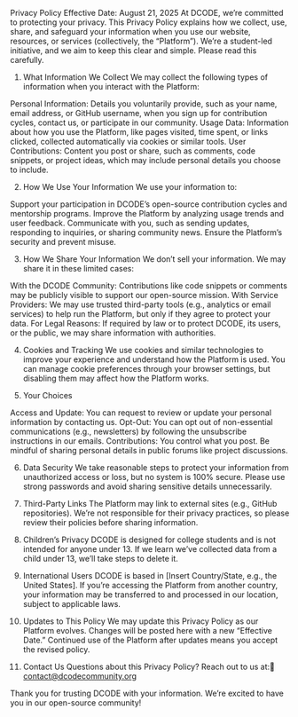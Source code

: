 Privacy Policy
Effective Date: August 21, 2025
At DCODE, we’re committed to protecting your privacy. This Privacy Policy explains how we collect, use, share, and safeguard your information when you use our website, resources, or services (collectively, the “Platform”). We’re a student-led initiative, and we aim to keep this clear and simple. Please read this carefully.

1. What Information We Collect
We may collect the following types of information when you interact with the Platform:

Personal Information: Details you voluntarily provide, such as your name, email address, or GitHub username, when you sign up for contribution cycles, contact us, or participate in our community.
Usage Data: Information about how you use the Platform, like pages visited, time spent, or links clicked, collected automatically via cookies or similar tools.
User Contributions: Content you post or share, such as comments, code snippets, or project ideas, which may include personal details you choose to include.


2. How We Use Your Information
We use your information to:

Support your participation in DCODE’s open-source contribution cycles and mentorship programs.
Improve the Platform by analyzing usage trends and user feedback.
Communicate with you, such as sending updates, responding to inquiries, or sharing community news.
Ensure the Platform’s security and prevent misuse.


3. How We Share Your Information
We don’t sell your information. We may share it in these limited cases:

With the DCODE Community: Contributions like code snippets or comments may be publicly visible to support our open-source mission.
With Service Providers: We may use trusted third-party tools (e.g., analytics or email services) to help run the Platform, but only if they agree to protect your data.
For Legal Reasons: If required by law or to protect DCODE, its users, or the public, we may share information with authorities.


4. Cookies and Tracking
We use cookies and similar technologies to improve your experience and understand how the Platform is used. You can manage cookie preferences through your browser settings, but disabling them may affect how the Platform works.

5. Your Choices

Access and Update: You can request to review or update your personal information by contacting us.
Opt-Out: You can opt out of non-essential communications (e.g., newsletters) by following the unsubscribe instructions in our emails.
Contributions: You control what you post. Be mindful of sharing personal details in public forums like project discussions.


6. Data Security
We take reasonable steps to protect your information from unauthorized access or loss, but no system is 100% secure. Please use strong passwords and avoid sharing sensitive details unnecessarily.

7. Third-Party Links
The Platform may link to external sites (e.g., GitHub repositories). We’re not responsible for their privacy practices, so please review their policies before sharing information.

8. Children’s Privacy
DCODE is designed for college students and is not intended for anyone under 13. If we learn we’ve collected data from a child under 13, we’ll take steps to delete it.

9. International Users
DCODE is based in [Insert Country/State, e.g., the United States]. If you’re accessing the Platform from another country, your information may be transferred to and processed in our location, subject to applicable laws.

10. Updates to This Policy
We may update this Privacy Policy as our Platform evolves. Changes will be posted here with a new “Effective Date.” Continued use of the Platform after updates means you accept the revised policy.

11. Contact Us
Questions about this Privacy Policy? Reach out to us at:📧 contact@dcodecommunity.org

Thank you for trusting DCODE with your information. We’re excited to have you in our open-source community!